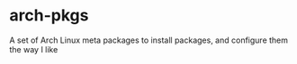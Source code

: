 # arch-pkgs
A set of Arch Linux meta packages to install packages, and configure them the way I like
